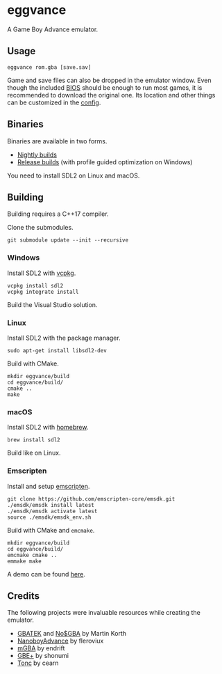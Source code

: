 # eggvance
A Game Boy Advance emulator.

## Usage
```
eggvance rom.gba [save.sav]
```

Game and save files can also be dropped in the emulator window. Even though the included [BIOS](https://github.com/Nebuleon/ReGBA/tree/master/bios) should be enough to run most games, it is recommended to download the original one. Its location and other things can be customized in the [config](https://github.com/jsmolka/eggvance/blob/master/eggvance/eggvance.toml).

## Binaries
Binaries are available in two forms.

- [Nightly builds](https://github.com/jsmolka/eggvance/actions)
- [Release builds](https://github.com/jsmolka/eggvance/releases) (with profile guided optimization on Windows)

You need to install SDL2 on Linux and macOS.

## Building
Building requires a C++17 compiler.

Clone the submodules.

```
git submodule update --init --recursive
```

### Windows
Install SDL2 with [vcpkg](https://github.com/microsoft/vcpkg).

```
vcpkg install sdl2
vcpkg integrate install
```

Build the Visual Studio solution.

### Linux
Install SDL2 with the package manager.

```
sudo apt-get install libsdl2-dev
```

Build with CMake.

```
mkdir eggvance/build
cd eggvance/build/
cmake ..
make
```

### macOS
Install SDL2 with [homebrew](https://brew.sh/).

```
brew install sdl2
```

Build like on Linux.

### Emscripten
Install and setup [emscripten](https://emscripten.org/docs/getting_started/downloads.html).

```
git clone https://github.com/emscripten-core/emsdk.git
./emsdk/emsdk install latest
./emsdk/emsdk activate latest
source ./emsdk/emsdk_env.sh
```

Build with CMake and `emcmake`.

```
mkdir eggvance/build
cd eggvance/build/
emcmake cmake ..
emmake make
```

A demo can be found [here](https://smolka.dev/eggvance/wasm).

## Credits
The following projects were invaluable resources while creating the emulator.
- [GBATEK](https://problemkaputt.de/gbatek.htm) and [No$GBA](https://problemkaputt.de/gba.htm) by Martin Korth
- [NanoboyAdvance](https://github.com/fleroviux/NanoboyAdvance) by fleroviux
- [mGBA](https://github.com/mgba-emu/mgba) by endrift
- [GBE+](https://github.com/shonumi/gbe-plus) by shonumi
- [Tonc](https://www.coranac.com/tonc/text/toc.htm) by cearn
